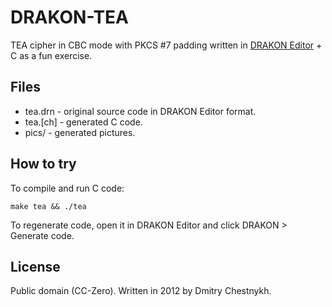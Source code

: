 DRAKON-TEA
==========

TEA cipher in CBC mode with PKCS #7 padding  written in
[DRAKON Editor](http://drakon-editor.sourceforge.net/) + C as a fun exercise.


Files
-----

* tea.drn - original source code in DRAKON Editor format.
* tea.[ch] - generated C code.
* pics/ - generated pictures.


How to try
----------

To compile and run C code:

	make tea && ./tea

To regenerate code, open it in DRAKON Editor and click DRAKON > Generate code.


License
-------

Public domain (CC-Zero).
Written in 2012 by Dmitry Chestnykh.
